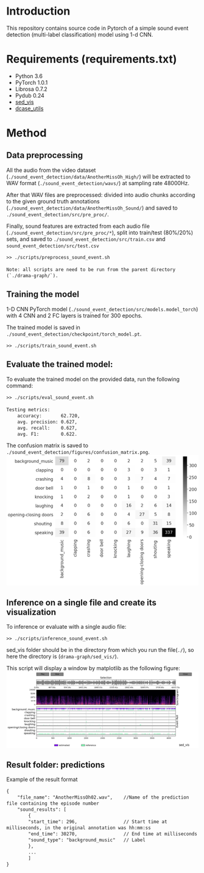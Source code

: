 # Introduction
This repository contains source code in Pytorch of a simple sound event detection (multi-label classification) model using 1-d CNN.

# Requirements (requirements.txt)
* Python 3.6
* PyTorch 1.0.1
* Librosa 0.7.2
* Pydub 0.24
* [sed_vis](https://github.com/TUT-ARG/sed_vis)
* [dcase_utils](https://github.com/DCASE-REPO/dcase_util)

# Method 
## Data preprocessing
All the audio from the video dataset (`./sound_event_detection/data/AnotherMissOh_High/`) will be extracted to WAV format (`./sound_event_detection/wavs/`) at sampling rate 48000Hz. 

After that WAV files are preprocessed: divided into audio chunks according to the given ground truth annotations (`./sound_event_detection/data/AnotherMissOh_Sound/`) and saved to `./sound_event_detection/src/pre_proc/`.

Finally, sound features are extracted from each audio file (`./sound_event_detection/src/pre_proc/*`), split into train/test (80%/20%) sets, and saved to `./sound_event_detection/src/train.csv` and `sound_event_detection/src/test.csv`
```
>> ./scripts/preprocess_sound_event.sh

Note: all scripts are need to be run from the parent directory (`./drama-graph/`).
```

## Training the model
1-D CNN PyTorch model (`./sound_event_detection/src/models.model_torch`) with 4 CNN and 2 FC layers is trained for 300 epochs.

The trained model is saved in `./sound_event_detection/checkpoint/torch_model.pt`. 
```
>> ./scripts/train_sound_event.sh
```
## Evaluate the trained model:
To  evaluate the trained model on the provided data, run the following command:
```
>> ./scripts/eval_sound_event.sh

Testing metrics:
    accuracy:       62.720,
    avg. precision: 0.627,
    avg. recall:    0.627,
    avg. F1:        0.622.
```

The confusion matrix is saved to `./sound_event_detection/figures/confusion_matrix.png`.
![alt text](./figures/confusion_matrix.png "Confusion matrix")

## Inference on a single file and create its visualization
To inference or evaluate with a single audio file:
```
>> ./scripts/inference_sound_event.sh
```
sed_vis folder should be in the directory from which you run the file(`./`), so here the directory is (`drama-graph/sed_vis/`).

This script will display a window by matplotlib as the following figure:
![alt text](./figures/prediction_visualization.png "Visualization")

## Result folder: predictions
Example of the result format 
```
{
    "file_name": "AnotherMissOh02.wav",    //Name of the prediction file containing the episode number 
    "sound_results": [
        {
        "start_time": 296,                 // Start time at milliseconds, in the original annotation was hh:mm:ss 
        "end_time": 30270,                 // End time at milliseconds
        "sound_type": "background_music"   // Label 
        },
        ...
        ]
}
```
